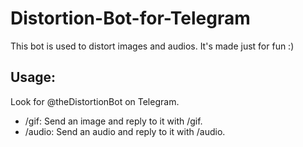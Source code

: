 # Distortion-Bot-for-Telegram

This bot is used to distort images and audios. It's made just for fun :)

## Usage:
Look for @theDistortionBot on Telegram.

* /gif: Send an image and reply to it with /gif.
* /audio: Send an audio and reply to it with /audio.
